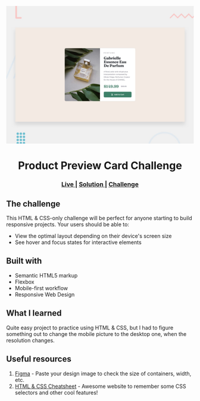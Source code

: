 ![Design preview for the Product preview card component coding challenge](./design/desktop-preview.jpg)

<h1 align="center">Product Preview Card Challenge</h1>

<div align="center">
    <h3>
    <a href="https://matheuskrieck.github.io/product-preview-card-component/" color="white">
      Live
    </a>
    <span> | </span>
    <a href="">
      Solution
    </a>
    <span> | </span>
    <a href="">
      Challenge
    </a>
    </h3>
</div>

## The challenge

This HTML & CSS-only challenge will be perfect for anyone starting to build responsive projects.
Your users should be able to:
- View the optimal layout depending on their device's screen size
- See hover and focus states for interactive elements

## Built with 

- Semantic HTML5 markup
- Flexbox
- Mobile-first workflow
- Responsive Web Design

## What I learned
Quite easy project to practice using HTML & CSS, but I had to figure something out to change the mobile picture to the desktop one, when the resolution changes.

## Useful resources

1. [Figma](https://www.figma.com/) - Paste your design image to check the size of containers, width, etc.
2. [HTML & CSS Cheatsheet](https://htmlcheatsheet.com/css/) - Awesome website to remember some CSS selectors and other cool features!